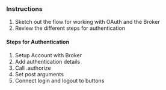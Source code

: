 ### Instructions

1. Sketch out the flow for working with OAuth and the Broker
2. Review the different steps for authentication

#### Steps for Authentication

1. Setup Account with Broker
2. Add authentication details
3. Call .authorize
4. Set post arguments
5. Connect login and logout to buttons
